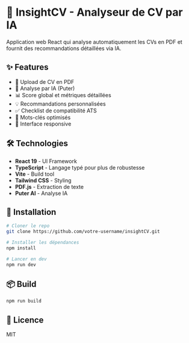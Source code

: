 # 🎯 InsightCV - Analyseur de CV par IA

Application web React qui analyse automatiquement les CVs en PDF et fournit des recommandations détaillées via IA.

## ✨ Features

- 📄 Upload de CV en PDF
- 🤖 Analyse par IA (Puter)
- 📊 Score global et métriques détaillées
- 💡 Recommandations personnalisées
- ✅ Checklist de compatibilité ATS
- 🔑 Mots-clés optimisés
- 📱 Interface responsive

## 🛠️ Technologies

- **React 19** - UI Framework
- **TypeScript** - Langage typé pour plus de robustesse
- **Vite** - Build tool
- **Tailwind CSS** - Styling
- **PDF.js** - Extraction de texte
- **Puter AI** - Analyse IA

## 🚀 Installation

```bash
# Cloner le repo
git clone https://github.com/votre-username/insightCV.git

# Installer les dépendances
npm install

# Lancer en dev
npm run dev
```

## 📦 Build

```bash
npm run build
```

## 📄 Licence

MIT
